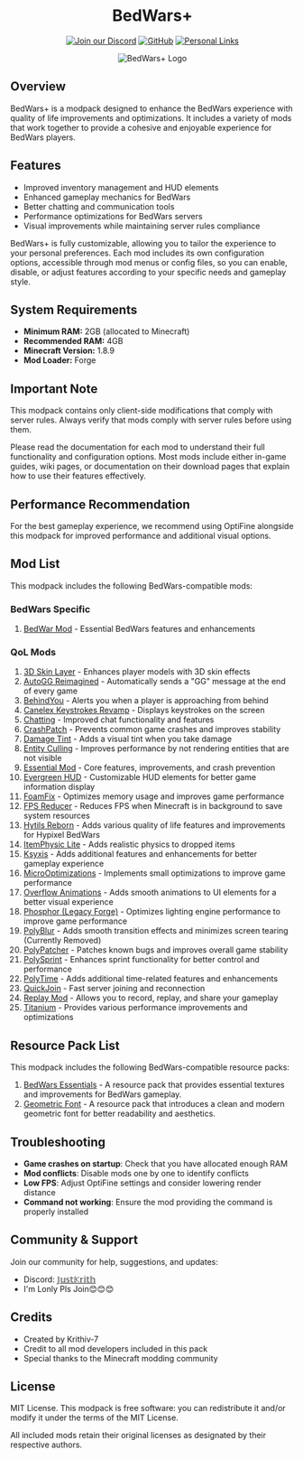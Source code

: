 <div align="center">

# BedWars+
[![Join our Discord](https://img.shields.io/badge/Join%20our-Discord-7289DA?style=for-the-badge&logo=discord&logoColor=white)](https://discord.krithiv.dev)
[![GitHub](https://img.shields.io/badge/GitHub-Repository-181717?style=for-the-badge&logo=github&logoColor=white)](https://github.com/Krithiv-7/BedWarsPlus)
[![Personal Links](https://img.shields.io/badge/Personal-Links-39E09B?style=for-the-badge&logo=linktree&logoColor=white)](https://links.krithiv.work)

![BedWars+ Logo](https://cdn.modrinth.com/data/cached_images/81cdd1624a8db2fc829c357522d52e524a2f44f7_0.webp)
</div>

## Overview
BedWars+ is a modpack designed to enhance the BedWars experience with quality of life improvements and optimizations. It includes a variety of mods that work together to provide a cohesive and enjoyable experience for BedWars players.

## Features
- Improved inventory management and HUD elements
- Enhanced gameplay mechanics for BedWars
- Better chatting and communication tools
- Performance optimizations for BedWars servers
- Visual improvements while maintaining server rules compliance

BedWars+ is fully customizable, allowing you to tailor the experience to your personal preferences. Each mod includes its own configuration options, accessible through mod menus or config files, so you can enable, disable, or adjust features according to your specific needs and gameplay style.

## System Requirements
- **Minimum RAM:** 2GB (allocated to Minecraft)
- **Recommended RAM:** 4GB
- **Minecraft Version:** 1.8.9
- **Mod Loader:** Forge

## Important Note
This modpack contains only client-side modifications that comply with server rules. Always verify that mods comply with server rules before using them.

Please read the documentation for each mod to understand their full functionality and configuration options. Most mods include either in-game guides, wiki pages, or documentation on their download pages that explain how to use their features effectively.

## Performance Recommendation
For the best gameplay experience, we recommend using OptiFine alongside this modpack for improved performance and additional visual options.

## Mod List
This modpack includes the following BedWars-compatible mods:


### BedWars Specific
1. [BedWar Mod](https://modrinth.com/mod/bedwar-mod) - Essential BedWars features and enhancements

### QoL Mods
1. [3D Skin Layer](https://modrinth.com/mod/3dskinlayers) - Enhances player models with 3D skin effects
2. [AutoGG Reimagined](https://modrinth.com/mod/autogg-reimagined) - Automatically sends a "GG" message at the end of every game
3. [BehindYou](https://modrinth.com/mod/behindyou) - Alerts you when a player is approaching from behind
4. [Canelex Keystrokes Revamp](https://modrinth.com/mod/keystrokes) - Displays keystrokes on the screen
5. [Chatting](https://modrinth.com/mod/chatting) - Improved chat functionality and features
6. [CrashPatch](https://modrinth.com/mod/crashpatch) - Prevents common game crashes and improves stability
7. [Damage Tint](https://modrinth.com/mod/damagetint) - Adds a visual tint when you take damage
8. [Entity Culling](https://modrinth.com/mod/entityculling) - Improves performance by not rendering entities that are not visible
9. [Essential Mod](https://essential.gg/) - Core features, improvements, and crash prevention
10. [Evergreen HUD](https://modrinth.com/mod/evergreenhud) - Customizable HUD elements for better game information display
11. [FoamFix](https://modrinth.com/mod/foamfix) - Optimizes memory usage and improves game performance
12. [FPS Reducer](https://modrinth.com/mod/fps-reducer) - Reduces FPS when Minecraft is in background to save system resources
13. [Hytils Reborn](https://modrinth.com/mod/hytils) - Adds various quality of life features and improvements for Hypixel BedWars
14. [ItemPhysic Lite](https://modrinth.com/mod/itemphysic-lite) - Adds realistic physics to dropped items
15. [Ksyxis](https://modrinth.com/mod/ksyxis) - Adds additional features and enhancements for better gameplay experience
16. [MicroOptimizations](https://modrinth.com/mod/microoptimizations) - Implements small optimizations to improve game performance
17. [Overflow Animations](https://modrinth.com/mod/animations) - Adds smooth animations to UI elements for a better visual experience
18. [Phosphor (Legacy Forge)](https://modrinth.com/mod/phosphorlegacyforge) - Optimizes lighting engine performance to improve game performance
19. [PolyBlur](https://modrinth.com/mod/polyblur) - Adds smooth transition effects and minimizes screen tearing (Currently Removed)
20. [PolyPatcher](https://modrinth.com/mod/polypatcher) - Patches known bugs and improves overall game stability
21. [PolySprint](https://modrinth.com/mod/polysprint) - Enhances sprint functionality for better control and performance
22. [PolyTime](https://modrinth.com/mod/polytime) - Adds additional time-related features and enhancements
23. [QuickJoin](https://modrinth.com/mod/quickjoin) - Fast server joining and reconnection
24. [Replay Mod](https://modrinth.com/mod/replaymod) - Allows you to record, replay, and share your gameplay
25. [Titanium](https://modrinth.com/mod/titaniumod) - Provides various performance improvements and optimizations

## Resource Pack List
This modpack includes the following BedWars-compatible resource packs:

1. [BedWars Essentials](https://modrinth.com/resourcepack/bedwars-essentials) - A resource pack that provides essential textures and improvements for BedWars gameplay.
2. [Geometric Font](https://modrinth.com/resourcepack/geometric-font) - A resource pack that introduces a clean and modern geometric font for better readability and aesthetics.

## Troubleshooting
- **Game crashes on startup**: Check that you have allocated enough RAM
- **Mod conflicts**: Disable mods one by one to identify conflicts
- **Low FPS**: Adjust OptiFine settings and consider lowering render distance
- **Command not working**: Ensure the mod providing the command is properly installed

## Community & Support
Join our community for help, suggestions, and updates:
- Discord: [𝕁𝕦𝕤𝕥𝕂𝕣𝕚𝕥𝕙](https://discord.krithiv.dev)
- I'm Lonly Pls Join😊😊😊

## Credits
- Created by Krithiv-7
- Credit to all mod developers included in this pack
- Special thanks to the Minecraft modding community

## License
MIT License. This modpack is free software: you can redistribute it and/or modify it under the terms of the MIT License.

All included mods retain their original licenses as designated by their respective authors.
